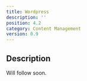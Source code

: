 ```yaml
---
title: Wordpress
description: ''
position: 4.2
category: Content Management
version: 0.9
---
```

## Description

Will follow soon.
